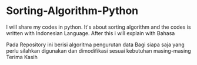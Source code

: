 # Sorting-Algorithm-Python
I will share my codes in python. It's about sorting algorithm and the codes is written with Indonesian Language. 
After this i will explain with Bahasa

Pada Repository ini berisi algoritma pengurutan data
Bagi siapa saja yang perlu silahkan digunakan dan dimodifikasi sesuai kebutuhan masing-masing
Terima Kasih
